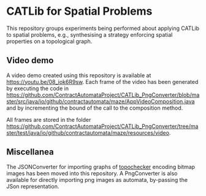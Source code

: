 # CATLib for Spatial Problems

This repository groups experiments being performed about applying CATLib to spatial problems, e.g., synthesising a strategy 
enforcing spatial properties on a topological graph.

## Video demo
A video demo created using this repository is available at https://youtu.be/08_iok6R9sw.
Each frame of the video has been generated by executing the code in 
https://github.com/ContractAutomataProject/CATLib_PngConverter/blob/master/src/java/io/github/contractautomata/maze/AppVideoComposition.java
and by incrementing the bound of the call to the composition method. 

All frames are stored in the folder 
https://github.com/ContractAutomataProject/CATLib_PngConverter/tree/master/test/java/io/github/contractautomata/maze/resources/video.


## Miscellanea

The JSONConverter for importing graphs of <a href="https://github.com/vincenzoml/topochecker">topochecker</a> encoding bitmap images has been moved into this repository.
A PngConverter is also available for directly importing png images as automata, by-passing the JSon representation.
